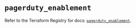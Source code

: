 # `pagerduty_enablement`

Refer to the Terraform Registry for docs: [`pagerduty_enablement`](https://registry.terraform.io/providers/pagerduty/pagerduty/3.30.2/docs/resources/enablement).
